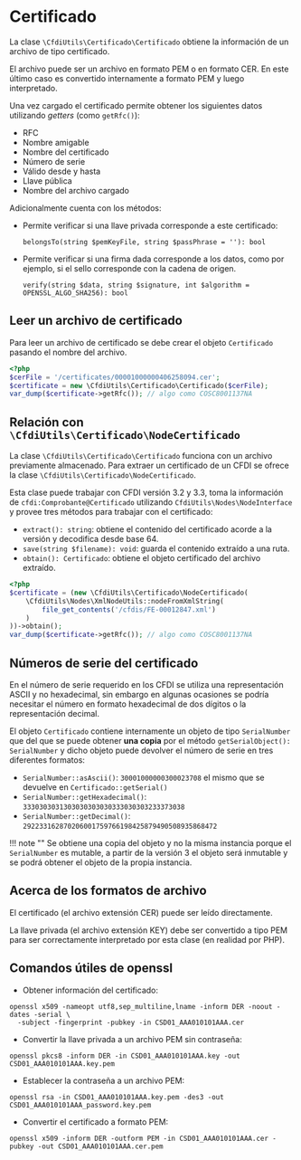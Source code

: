# Certificado

La clase `\CfdiUtils\Certificado\Certificado` obtiene la información de un archivo de tipo certificado.

El archivo puede ser un archivo en formato PEM o en formato CER.
En este último caso es convertido internamente a formato PEM y luego interpretado.

Una vez cargado el certificado permite obtener los siguientes datos utilizando *getters* (como `getRfc()`):

- RFC
- Nombre amigable
- Nombre del certificado
- Número de serie
- Válido desde y hasta
- Llave pública
- Nombre del archivo cargado

Adicionalmente cuenta con los métodos:

- Permite verificar si una llave privada corresponde a este certificado:

    `belongsTo(string $pemKeyFile, string $passPhrase = ''): bool`

- Permite verificar si una firma dada corresponde a los datos, como por ejemplo,
  si el sello corresponde con  la cadena de origen.

    `verify(string $data, string $signature, int $algorithm = OPENSSL_ALGO_SHA256): bool`


## Leer un archivo de certificado

Para leer un archivo de certificado se debe crear el objeto `Certificado` pasando el nombre del archivo.

```php
<?php
$cerFile = '/certificates/00001000000406258094.cer';
$certificate = new \CfdiUtils\Certificado\Certificado($cerFile);
var_dump($certificate->getRfc()); // algo como COSC8001137NA
```


## Relación con `\CfdiUtils\Certificado\NodeCertificado`

La clase `\CfdiUtils\Certificado\Certificado` funciona con un archivo previamente almacenado.
Para extraer un certificado de un CFDI se ofrece la clase `\CfdiUtils\Certificado\NodeCertificado`.

Esta clase puede trabajar con CFDI versión 3.2 y 3.3, toma la información de `cfdi:Comprobante@Certificado`
utilizando `CfdiUtils\Nodes\NodeInterface` y provee tres métodos para trabajar con el certificado:

- `extract(): string`: obtiene el contenido del certificado acorde a la versión y decodifica desde base 64.
- `save(string $filename): void`: guarda el contenido extraído a una ruta.
- `obtain(): Certificado`: obtiene el objeto certificado del archivo extraído.

```php
<?php
$certificate = (new \CfdiUtils\Certificado\NodeCertificado(
    \CfdiUtils\Nodes\XmlNodeUtils::nodeFromXmlString(
        file_get_contents('/cfdis/FE-00012847.xml')
    )
))->obtain();
var_dump($certificate->getRfc()); // algo como COSC8001137NA
```


## Números de serie del certificado

En el número de serie requerido en los CFDI se utiliza una representación ASCII y no hexadecimal, sin embargo
en algunas ocasiones se podría necesitar el número en formato hexadecimal de dos dígitos o la representación decimal.

El objeto `Certificado` contiene internamente un objeto de tipo `SerialNumber` que del que se puede obtener **una copia**
por el método `getSerialObject(): SerialNumber` y dicho objeto puede devolver el número de serie en tres diferentes formatos:

- `SerialNumber::asAscii()`: `30001000000300023708` el mismo que se devuelve en `Certificado::getSerial()`
- `SerialNumber::getHexadecimal()`: `3330303031303030303030333030303233373038`
- `SerialNumber::getDecimal()`: `292233162870206001759766198425879490508935868472`

!!! note ""
    Se obtiene una copia del objeto y no la misma instancia porque el `SerialNumber` es mutable, a partir de la
    versión 3 el objeto será inmutable y se podrá obtener el objeto de la propia instancia.


## Acerca de los formatos de archivo

El certificado (el archivo extensión CER) puede ser leído directamente.

La llave privada (el archivo extensión KEY) debe ser convertido a tipo PEM
para ser correctamente interpretado por esta clase (en realidad por PHP).


## Comandos útiles de openssl

- Obtener información del certificado:

```shell
openssl x509 -nameopt utf8,sep_multiline,lname -inform DER -noout -dates -serial \
  -subject -fingerprint -pubkey -in CSD01_AAA010101AAA.cer
```

- Convertir la llave privada a un archivo PEM sin contraseña:

```shell
openssl pkcs8 -inform DER -in CSD01_AAA010101AAA.key -out CSD01_AAA010101AAA.key.pem
```

- Establecer la contraseña a un archivo PEM:

```shell
openssl rsa -in CSD01_AAA010101AAA.key.pem -des3 -out CSD01_AAA010101AAA_password.key.pem
```

- Convertir el certificado a formato PEM:

```shell
openssl x509 -inform DER -outform PEM -in CSD01_AAA010101AAA.cer -pubkey -out CSD01_AAA010101AAA.cer.pem
```
